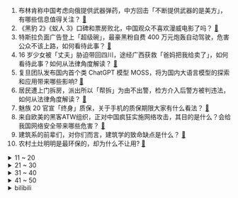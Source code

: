 1. 布林肯称中国考虑向俄提供武器弹药，中方回击「不断提供武器的是美方」，有哪些信息值得关注？ [:link:](https://www.zhihu.com/question/585158374)
2. 《黑豹 2》《蚁人 3》口碑和票房败北，中国观众不喜欢漫威电影了吗？ [:link:](https://www.zhihu.com/question/585107965)
3. 特斯拉负面广告登上「超级碗」，最豪黑粉自费 400 万元炮轰自动驾驶，危害公众不该上路，如何看待此事？ [:link:](https://www.zhihu.com/question/584012362)
4. 16 岁少女被「丈夫」胁迫带回四川，途经广西获救「爸妈把我给卖了」，如何看待此事？如何从法律角度解读？ [:link:](https://www.zhihu.com/question/585148949)
5. 复旦团队发布国内首个类 ChatGPT 模型 MOSS，将为国内大语言模型的探索和应用带来哪些影响? [:link:](https://www.zhihu.com/question/585248111)
6. 居民遭上门拆房，派出所以「帮拆」为由不出警，检方介入后警方被判违法，如何从法律角度解读？ [:link:](https://www.zhihu.com/question/585090341)
7. 魅族 20 官宣「终身」质保，关于手机的质保期限大家有什么看法？ [:link:](https://www.zhihu.com/question/585169881)
8. 来自欧美的黑客ATW组织，正对中国疯狂实施网络攻击，其目的是什么？会给我国网络安全带来哪些危害？ [:link:](https://www.zhihu.com/question/585093673)
9. 建筑系的前辈们，对你们而言，建筑学的致命缺点是什么？ [:link:](https://www.zhihu.com/question/465945243)
10. 农村土灶明明是最环保的，却为什么不让用? [:link:](https://www.zhihu.com/question/583615126)
<details>
<summary>11 ~ 20</summary>

11. 美国总统拜登抵达乌克兰首都基辅，系俄乌冲突以来首次访乌，美方此行有哪些目的？ [:link:](https://www.zhihu.com/question/585186444)
12. 《三体》电视剧中史强用手枪打碎原子弹，并没有引发核爆形成蘑菇云，合理吗？ [:link:](https://www.zhihu.com/question/585123305)
13. 爱奇艺黄金 VIP 恢复 720P 和 1080P 清晰度投屏，将带来哪些影响?其他平台会跟进吗？ [:link:](https://www.zhihu.com/question/585099420)
14. 试管婴儿出生 8 年后发现胚胎放错，医院回应「要豁达没必要计较」，如何从法律角度解读？ [:link:](https://www.zhihu.com/question/585106522)
15. 有消费者称购买的桃李面包中吃出 2 厘米带锈刀片，相关工作人员表示生产是没问题的，此事该如何解决？ [:link:](https://www.zhihu.com/question/585012356)
16. 中国彩市首次两期连爆亿元大奖，浙江宁波一人中巨奖，如何看待彩票中奖率？ [:link:](https://www.zhihu.com/question/585103257)
17. 上海中环内圈发生单车事故，车辆翻落至地面驾驶员当场死亡，此次事故发生的原因是什么？ [:link:](https://www.zhihu.com/question/584979362)
18. 土博现在毕业去高校的可能性大吗？ [:link:](https://www.zhihu.com/question/341258879)
19. 《狂飙》中陈书婷为什么要嫁给高启强? [:link:](https://www.zhihu.com/question/579656239)
20. 2023 考研初试成绩陆续公布，查考研成绩是什么体验？你的心情如何？ [:link:](https://www.zhihu.com/question/584720624)
</details>
<details>
<summary>21 ~ 30</summary>

21. 月薪一万在青岛能过什么样的生活？ [:link:](https://www.zhihu.com/question/54173063)
22. 媒体谈「有家长称《水浒》毒害青少年应从课本清除」，称之为「保护主义至上」，反映出哪些中国家长教育问题？ [:link:](https://www.zhihu.com/question/585001216)
23. 猫对人是没有感情的吗？ [:link:](https://www.zhihu.com/question/27378204)
24. 陈戌源曾劝李铁退还武汉长江 4800 万遭拒绝，哪些信息值得关注？ [:link:](https://www.zhihu.com/question/585104164)
25. ChatGPT 火爆背后的数据标注员「辛苦又廉价，比教人还费劲」，如何看待这一现象？ [:link:](https://www.zhihu.com/question/584909704)
26. 为什么日本二次元动漫游戏对150-160cm的女生情有独钟？ [:link:](https://www.zhihu.com/question/584430725)
27. 为什么咨询师不要过早做解释？ [:link:](https://www.zhihu.com/question/584560784)
28. 如何评价言承旭主演的电视剧《夏花》？ [:link:](https://www.zhihu.com/question/583797617)
29. 为什么足球没有全明星赛呢？ [:link:](https://www.zhihu.com/question/420434765)
30. 如何评价米哈游《崩坏3》动画短片「跨越」？ [:link:](https://www.zhihu.com/question/584508132)
</details>
<details>
<summary>31 ~ 40</summary>

31. 有什么知识是少部分人知道的？ [:link:](https://www.zhihu.com/question/584764111)
32. 减肥一定要计算食物热量吗？ [:link:](https://www.zhihu.com/question/581086565)
33. 健身撸铁的人一天吃几个鸡蛋好？ [:link:](https://www.zhihu.com/question/581952294)
34. 25 岁，有哪些健康的生活习惯值得养成？ [:link:](https://www.zhihu.com/question/296374184)
35. 为什么AT变速箱常见于较贵的车，相比CVT有什么优势呢？ [:link:](https://www.zhihu.com/question/573520815)
36. 如何才能管理好团队？ [:link:](https://www.zhihu.com/question/547223691)
37. 引体向上可以天天练吗？坚持引体向上有什么好处？ [:link:](https://www.zhihu.com/question/582906581)
38. 人类的平均颜值会越来越高吗？ [:link:](https://www.zhihu.com/question/305830287)
39. 如果《原神》中的设定是神之眼破碎就会死亡，哪些角色放的位置会比较危险？ [:link:](https://www.zhihu.com/question/584986692)
40. 外媒披露拜登突访基辅细节「周日夜幕掩护启程，最终乘火车抵达基辅」，透露出哪些值得关注的信息？ [:link:](https://www.zhihu.com/question/585239540)
</details>
<details>
<summary>41 ~ 50</summary>

41. 公务员省考有省份扩招近 80%，政策向应届生倾斜，考公务员会成为未来的主要就业趋势吗？ [:link:](https://www.zhihu.com/question/585118745)
42. 你见到过哪些特别好看、令人惊喜的植物种子或果实? [:link:](https://www.zhihu.com/question/579470975)
43. 在写日记的路上长跑十多年，最近突然停下了。有时候听到别人说“正常人谁写日记啊”写日记真的有意义吗？ [:link:](https://www.zhihu.com/question/576761661)
44. 给一个特别喜欢玩《原神》，且只玩过《原神》的人推荐刺客信条奥德赛，会有怎样的结果？ [:link:](https://www.zhihu.com/question/584777786)
45. 泽连斯基与拜登举行会谈时称「确保 2023 年成为胜利的一年」，如何看待其表态？ [:link:](https://www.zhihu.com/question/585204509)
46. 年轻人谈数字化发展对工作、生活的影响，称「数字化没有解放个体，生活工作界限已被打散」，如何看待此观点？ [:link:](https://www.zhihu.com/question/585158039)
47. 首粒「中国制」抗抑郁原创药诞生，前后历时 12 年，这对抑郁患者治疗有哪些帮助？ [:link:](https://www.zhihu.com/question/585109671)
48. 《美国的霸权霸道霸凌及其危害》报告发布，称美在「高科技领域大搞垄断打压、技术封锁」，哪些信息值得关注？ [:link:](https://www.zhihu.com/question/585144427)
49. 2 月 20 日沪指、深证成指涨超 2%，大金融等权重板块全线走高，如何看待今日行情？ [:link:](https://www.zhihu.com/question/585110423)
50. 面对炽天使这样的共同敌人，你是赞同还是反对路飞索隆解开罗布路奇的海楼石手铐？为什么？ [:link:](https://www.zhihu.com/question/584943473)
</details><details>
<summary>bilibili</summary>

1. 酸~~~~~~~~~~~~~~~~~~~~~~~~~~~~~~~~~~~~ [:link:](//www.bilibili.com/video/BV1LR4y1q7G1)
2. 它真的太会了！ [:link:](//www.bilibili.com/video/BV15M411H7hh)
3. 哪国会为了龙虾打一仗？【奇葩小国45】 [:link:](//www.bilibili.com/video/BV1uD4y1A7Mp)
4. 柯洁花1600万装修的豪华饭店！但点不到大家推荐的战鹰火腿肠？【还愿挑战ep16-粤江南】 [:link:](//www.bilibili.com/video/BV14A41127S9)
5. 真人卡牌 特效大乱斗！ [:link:](//www.bilibili.com/video/BV1TM411A7Ep)
6. 谁教你这样剪的？？！！ [:link:](//www.bilibili.com/video/BV1L54y1w774)
7. 带心里医生玩狼人杀 [:link:](//www.bilibili.com/video/BV1VD4y1A71q)
8. 00 后 的 童 年 有 什 么 ？ [:link:](//www.bilibili.com/video/BV1s54y1w7Vg)
9. 知道的人越多！倒闭的关东煮店越多！ [:link:](//www.bilibili.com/video/BV1p54y1w7Ti)
10. 《人 类 起 源》 [:link:](//www.bilibili.com/video/BV1824y1p7bK)
<details>
<summary>11 ~ 20</summary>

11. 这是我玩过最欢乐的音游了 [:link:](//www.bilibili.com/video/BV1to4y1e78R)
12. 当大爷第一次见到吴京 [:link:](//www.bilibili.com/video/BV1Qv4y1W7aS)
13. 史上唯一女大帝！杀进皇宫，夺他鸟位！《叶卡捷琳娜》P6（大结局） [:link:](//www.bilibili.com/video/BV1jG4y1N7qW)
14. 我似乎找到对抗全球变暖的方法了！ [:link:](//www.bilibili.com/video/BV1tx4y1c7qP)
15. 飞3万公里，探秘全球独一无二美食，泰国火山排骨！！ [:link:](//www.bilibili.com/video/BV15T411U7ct)
16. 我觉得我没有感动中国，但是我觉得中国感动了我——潘维廉 [:link:](//www.bilibili.com/video/BV1VY411v7BR)
17. 手机...已经...无所谓了...《最 骚 营 销 号 48》 [:link:](//www.bilibili.com/video/BV12M4y1f74C)
18. 用狂飙打开【当代年轻人现状】 [:link:](//www.bilibili.com/video/BV1JM411A7Tn)
19. 老爸只有1400块钱，要给我1000当学费 [:link:](//www.bilibili.com/video/BV1NM411J7x4)
20. 合计死亡7647次，我通关了一款Easy Game [:link:](//www.bilibili.com/video/BV1X54y1P7v5)
</details>
<details>
<summary>21 ~ 30</summary>

21. 一个纪录片导演的惊悚春节 [:link:](//www.bilibili.com/video/BV1gs4y1h7Bb)
22. 老舍同名小说改编，导演拍完后竟被逼到自杀？老电影也太敢拍了！ [:link:](//www.bilibili.com/video/BV1fg4y1H7rv)
23. 【甄嬛传】安陵容：社会的烂抹布，全家的顶梁柱 [:link:](//www.bilibili.com/video/BV14T411D7Am)
24. “几十年前的台词，现在听起来依旧讽刺呢” [:link:](//www.bilibili.com/video/BV1QM411n74H)
25. 自制扫地摩托车 [:link:](//www.bilibili.com/video/BV1j24y1W7LQ)
26. 把全网逼疯的“心疼白茶”事件：比穷更可怕的，是精神贫穷 [:link:](//www.bilibili.com/video/BV1XA411U7UM)
27. 专门成立警察抓女人露头发？为什么伊朗坚持保守？ [:link:](//www.bilibili.com/video/BV19D4y1w7yk)
28. 花季少女被害，特种老兵重出江湖，掀翻黑手党 [:link:](//www.bilibili.com/video/BV1Uo4y1i7pn)
29. 我今年拍过最牛逼的视频。r星出品，必是精品。 [:link:](//www.bilibili.com/video/BV16M411E7RX)
30. 《老 弟 回 魂 夜》 [:link:](//www.bilibili.com/video/BV1TM411A7qC)
</details>
<details>
<summary>31 ~ 40</summary>

31. 【STN快报第七季05】赵灵儿，当时要是有这把AK，我就能救你了 [:link:](//www.bilibili.com/video/BV1Eg4y1p77s)
32. 逐渐失控！两岁小屁孩，我拿他当儿子，他竟然... [:link:](//www.bilibili.com/video/BV15e4y1c7TS)
33. 美国街头惊现女丧尸，世界末日终于要来了吗？ [:link:](//www.bilibili.com/video/BV1ZD4y1P7Q5)
34. 贾如徐江是个冰冰有礼的绅士（英配狂飙） [:link:](//www.bilibili.com/video/BV1RA411U79T)
35. 当我在漫展大声喊出羞耻横幅 [:link:](//www.bilibili.com/video/BV1Ls4y1h7wa)
36. 《 四 川 冒 菜 全 套 配 方 》 [:link:](//www.bilibili.com/video/BV1ny4y1Z7t9)
37. 血赚！原来乐高法拉利超跑还可以做成一把枪！高达老鸟的乐高初体验【RAY】 [:link:](//www.bilibili.com/video/BV1FR4y1v7Jm)
38. 取缔人祭文化有多艰难？商周之变与华夏新生 翦商【思维实验室】 [:link:](//www.bilibili.com/video/BV1Au4y1F7aW)
39. 又上央视了。国家营养餐给偏远山区孩子带来了什么好处？ [:link:](//www.bilibili.com/video/BV13o4y1v7Ko)
40. 01年的模特经历变化这么大？！我的千变人生燃起来了！！ [:link:](//www.bilibili.com/video/BV1Ye4y1c7Mu)
</details>
<details>
<summary>41 ~ 50</summary>

41. 学校的意义到底是什么？ ► 让我们失去梦想？埋没天赋？– Prince Ea [:link:](//www.bilibili.com/video/BV1hv4y1W7G3)
42. 你要永远相信，你才是世界上独一无二的女人 [:link:](//www.bilibili.com/video/BV18o4y1i7U2)
43. 不当人之《辛辣天塞》 [:link:](//www.bilibili.com/video/BV1Ds4y1h7xP)
44. 沉船的旁边正有千船驶过，病树的前头却也是万木争春 [:link:](//www.bilibili.com/video/BV1xx4y157i6)
45. 必 要 时 我 会 出 家 [:link:](//www.bilibili.com/video/BV1do4y1e7Ex)
46. 【鬼谷说】兔形目：喜马拉雅造就的“不合理”生物 [:link:](//www.bilibili.com/video/BV1XM411w7VM)
47. 我真的把这个高血压广告做成了游戏！！ [:link:](//www.bilibili.com/video/BV1r14y1F7qs)
48. 痛 实在是太痛了 [:link:](//www.bilibili.com/video/BV1RM411w7E7)
49. 自制地震床，一地震就掉进床内···· [:link:](//www.bilibili.com/video/BV1pA411273w)
50. 【怒九】艺术就是___！有想法就大胆画！像儿童一样去画画！ [:link:](//www.bilibili.com/video/BV1GY411v7uj)
</details>
<details>
<summary>51 ~ 60</summary>

51. “ B 站 游 戏 玩 家 精 神 现 状 Ⅲ ” [:link:](//www.bilibili.com/video/BV1H84y1n7gw)
52. 【TF家族】《一起去做的N件事》第十六件事：一起来请客吧！（上） [:link:](//www.bilibili.com/video/BV17e4y1c7vH)
53. 对接の小曲，但是船新版本 [:link:](//www.bilibili.com/video/BV1Ds4y187Vu)
54. 【原神】迪卢克560w卢之巅！不过半山腰！ [:link:](//www.bilibili.com/video/BV1cD4y1A748)
55. 为我们的公主琪亚娜，送上祝福!【崩坏3完结篇解说·其一】 [:link:](//www.bilibili.com/video/BV1Wo4y1e7EC)
56. 爆肝3个月，重返爱情公寓！ [:link:](//www.bilibili.com/video/BV1Sx4y1c7AJ)
57. 骑行穿越大兴安岭第一天，没地方住被迫雪地露营，感觉还行 [:link:](//www.bilibili.com/video/BV1fM411E7jD)
58. 力斩诸神！Oliveira星际2世界冠军的含金量！ [:link:](//www.bilibili.com/video/BV1Jo4y1e7eH)
59. 粉丝说看我发挥，我让他夜兰起飞！！！ [:link:](//www.bilibili.com/video/BV19M411n7Ec)
60. 化肥厂小伙一夜40吨黄土，遮天蔽日末日黄昏，赚了215元 [:link:](//www.bilibili.com/video/BV1uM411H7in)
</details>
<details>
<summary>61 ~ 70</summary>

61. 爱如火💞...好像哪里不对劲？⚠️ [:link:](//www.bilibili.com/video/BV1aD4y1w7S2)
62. ⭐️阳光开朗大_____⭐️ [:link:](//www.bilibili.com/video/BV1Yj411N7gV)
63. 我原本想xx是什么梗【梗指南】 [:link:](//www.bilibili.com/video/BV1UA41127Tt)
64. 火舞：让我看看这个残血怎么回事 [:link:](//www.bilibili.com/video/BV1Z24y1p7oY)
65. 玩个象棋都能开挂？火车都上盘了！这游戏就离谱！ [:link:](//www.bilibili.com/video/BV1CM4y1f7xC)
66. 全寝室唯一过情人节的男人！ [:link:](//www.bilibili.com/video/BV1NM411J7US)
67. 【沙雕说唱】如果你的代驾司机是个rapper [:link:](//www.bilibili.com/video/BV16v4y1W7Sa)
68. 为什么说小学成绩最有欺骗性 [:link:](//www.bilibili.com/video/BV1tY411v7q8)
69. 大方脸女生画日系妆，怎么画才好看？ [:link:](//www.bilibili.com/video/BV1AM411H7Y4)
70. 《阳光开朗获奖感言》 [:link:](//www.bilibili.com/video/BV1t84y1n7Dj)
</details>
<details>
<summary>71 ~ 80</summary>

71. “已经开始期待这个没有口罩的夏天了～” [:link:](//www.bilibili.com/video/BV12M411n7p5)
72. 厨师长一镜分享“手撕包菜”的门门道道，收藏并学习起来 [:link:](//www.bilibili.com/video/BV1HD4y1A7ke)
73. 余谨茜，和我一起回到过去吧 [:link:](//www.bilibili.com/video/BV1io4y1i7k1)
74. 一咬就爆汁的大虾 [:link:](//www.bilibili.com/video/BV1RA411U7xQ)
75. 感觉这个魈又细又壮的好神奇的体型…？ [:link:](//www.bilibili.com/video/BV11y4y1f7dD)
76. 挑战30秒被强盛集团开除 [:link:](//www.bilibili.com/video/BV1n84y1n7pP)
77. 当BGM响起时，死去的记忆突然开始攻击我！！！ [:link:](//www.bilibili.com/video/BV1x24y1p7EU)
78. 谁能合理组成最后的句子？ [:link:](//www.bilibili.com/video/BV1Ts4y1h7oJ)
79. 在麦当劳的总部吃汉堡是啥体验？“老板”眼皮子底下出来的汉堡会更香？ [:link:](//www.bilibili.com/video/BV1r54y1w7NJ)
80. 本想装一下的，你非要撕破脸 [:link:](//www.bilibili.com/video/BV1Co4y1e7Pq)
</details>
<details>
<summary>81 ~ 90</summary>

81. ピノキオピー - 匿名M feat. 初音ミク・ARuFa [:link:](//www.bilibili.com/video/BV1WA411U7D2)
82. “小样，迷不死你？” [:link:](//www.bilibili.com/video/BV1xD4y1w7zM)
83. 我放弃了发SCI一区顶刊 [:link:](//www.bilibili.com/video/BV1T24y1W7TL)
84. 法国人带我捡垃圾，一周捡300公斤废弃食物如何再利用？ [:link:](//www.bilibili.com/video/BV1rb411R7ho)
85. 悟空推倒人参果树？镇元子开心的笑了 [:link:](//www.bilibili.com/video/BV1XG4y1P7FC)
86. 合肥一“讲座名师”宣扬“功利性内容”，被高中生当面抢话筒反呛 [:link:](//www.bilibili.com/video/BV1Yj411P7DT)
87. 《 天 价 水 果 》第三期 [:link:](//www.bilibili.com/video/BV1M24y1p7DG)
88. 【半佛】米哈游正面临危险时刻 [:link:](//www.bilibili.com/video/BV1DM4y1f7bd)
89. 房子着火我拍照~人生乱套我睡觉~~ [:link:](//www.bilibili.com/video/BV1Bo4y1e7T9)
90. 什么年代了还在用元素力？给旅行者一点小小的现代战争震撼！【原神】 [:link:](//www.bilibili.com/video/BV1Dv4y1W7Gs)
</details>
<details>
<summary>91 ~ 100</summary>

91. 芬兰一家人中式海鲜烧烤狂欢全家笑瘫！狂炫油炸串串到满手流油！狂飙中文嗨翻天！为了新疆烤羊排抢起来！ [:link:](//www.bilibili.com/video/BV1pu4y1F7Xy)
92. SEVENTEEN夫硕顺Fighting+Just Do It 颁奖典礼高清舞台 [:link:](//www.bilibili.com/video/BV19s4y187FN)
93. 猫：给我个面子，这事儿算了！ [:link:](//www.bilibili.com/video/BV1JT411U7qG)
94. 恐怖片治愈美学，致郁一个是一个！ [:link:](//www.bilibili.com/video/BV1gb411R7Ge)
95. 怨种在我指导下，必然少走20年弯路！（澳门vlog下集） [:link:](//www.bilibili.com/video/BV1JD4y1A7Fc)
96. 《 狂  宠 》 [:link:](//www.bilibili.com/video/BV1X54y1P7AP)
97. 【硬件科普】如何合理科学的选择电源功率的大小？ [:link:](//www.bilibili.com/video/BV1Ab411d7zn)
98. 《原神》3.5版本PV：「风花的呼吸」 [:link:](//www.bilibili.com/video/BV1ZM4y1f7FH)
99. 吃我一剑 我的世界永恒的MC生存 二周目EP19 [:link:](//www.bilibili.com/video/BV1sg4y1p7N7)
100. 当你在MC里享用生物做成的「美味佳肴」!!？ [:link:](//www.bilibili.com/video/BV1m54y1P7JH)
</details></details>